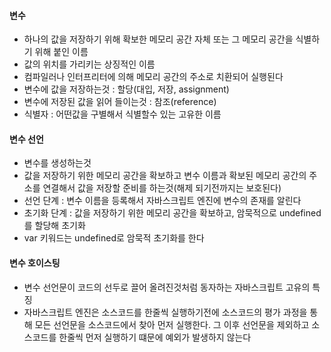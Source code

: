 #### 변수

- 하나의 값을 저장하기 위해 확보한 메모리 공간 자체 또는 그 메모리 공간을 식별하기 위해 붙인 이름
- 값의 위치를 가리키는 상징적인 이름
- 컴파일러나 인터프리터에 의해 메모리 공간의 주소로 치환되어 실행된다
- 변수에 값을 저장하는것 : 할당(대입, 저장, assignment)
- 변수에 저장된 값을 읽어 들이는것 : 참조(reference)
- 식별자 : 어떤값을 구별해서 식별할수 있는 고유한 이름

#### 변수 선언

- 변수를 생성하는것
- 값을 저장하기 위한 메모리 공간을 확보하고 변수 이름과 확보된 메모리 공간의 주소를 연결해서 값을 저장할 준비를 하는것(해제 되기전까지는 보호된다)
- 선언 단계 : 변수 이름을 등록해서 자바스크립트 엔진에 변수의 존재를 알린다
- 초기화 단계 : 값을 저장하기 위한 메모리 공간을 확보하고, 암묵적으로 undefined를 할당해 초기화
- var 키워드는 undefined로 암묵적 초기화를 한다

#### 변수 호이스팅

- 변수 선언문이 코드의 선두로 끌어 올려진것처럼 동자하는 자바스크립트 고유의 특징
- 자바스크립트 엔진은 소스코드를 한줄씩 실행하기전에 소스코드의 평가 과정을 통해 모든 선언문을 소스코드에서 찾아 먼저 실행한다. 그 이후 선언문을 제외하고 소스코드를 한줄씩 먼저 실행하기 떄문에 예외가 발생하지 않는다








